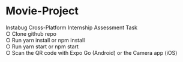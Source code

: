 # Movie-Project
Instabug Cross-Platform Internship Assessment Task </br>
○ Clone github repo </br>
○ Run yarn install or npm install </br>
○ Run yarn start or npm start </br>
○ Scan the QR code with Expo Go (Android) or the Camera app (iOS) </br>

